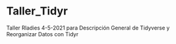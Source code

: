 # Taller_Tidyr
Taller Rladies 4-5-2021 para Descripción General de Tidyverse y Reorganizar Datos con Tidyr
